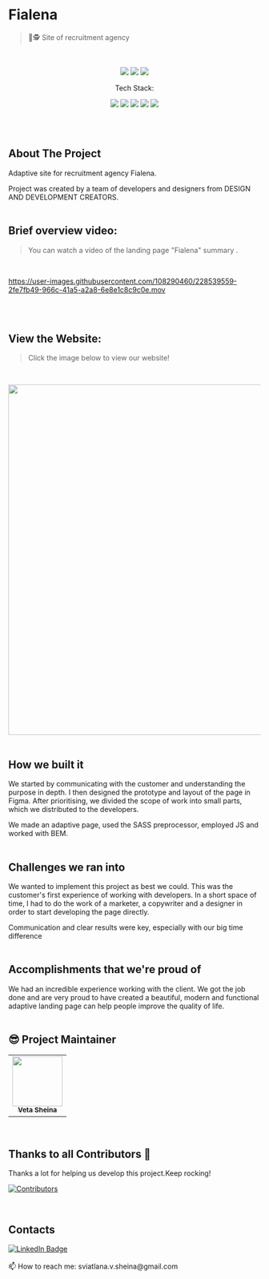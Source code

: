 # Fialena
>🔎🕵️ Site of recruitment agency

<br>

<p align="center">
    <img src="https://img.shields.io/github/issues/sssheina/Fialena">
    <img src="https://img.shields.io/github/forks/sssheina/Fialena">
    <img src="https://img.shields.io/github/stars/sssheina/Fialena">
    
</p>

<p align="center">Tech Stack:</p>
<p align="center">
    <img src="https://img.shields.io/badge/html5-%23E34F26.svg?style=for-the-badge&logo=html5&logoColor=white"> 
    <img src="https://img.shields.io/badge/css3-%231572B6.svg?style=for-the-badge&logo=css3&logoColor=white">
    <img src="https://img.shields.io/badge/javascript-%23323330.svg?style=for-the-badge&logo=javascript&logoColor=%23F7DF1E">
    <img src="https://img.shields.io/badge/Sass-ff69b4?style=for-the-badge&logo=sass&logoColor=white">
    <img src="https://img.shields.io/badge/browserify-3c6991?style=for-the-badge&logo=browserify&logoColor=e6b35a">
</p>
<br>
<br>

## About The Project

Adaptive site for recruitment agency Fialena.  

Project was created by a team of developers and designers from DESIGN AND DEVELOPMENT CREATORS.
<br>
<br>

## Brief overview video:
>You can watch a video of the landing page "Fialena" summary .

<br>

https://user-images.githubusercontent.com/108290460/228539559-2fe7fb49-966c-41a5-a2a8-6e8e1c8c9c0e.mov


<br>
<br>

## View the Website:
>Click the image below to view our website!

<br>

[<img width="700" src="https://user-images.githubusercontent.com/108290460/228539221-f2ad209d-4b2e-4515-bce9-4fa8ecd1ee3f.png"/>](https://fialena.cz/index_en.html)
<br>
<br>

## How we built it

We started by communicating with the customer and understanding the purpose in depth. I then designed the prototype and layout of the page in Figma. After prioritising, we divided the scope of work into small parts, which we distributed to the developers.

We made an adaptive page, used the SASS preprocessor, employed JS and worked with BEM.
<br>
<br>

## Challenges we ran into

We wanted to implement this project as best we could. This was the customer's first experience of working with developers. In a short space of time, I had to do the work of a marketer, a copywriter and a designer in order to start developing the page directly.

Communication and clear results were key, especially with our big time difference
<br>
<br>

## Accomplishments that we're proud of

We had an incredible experience working with the client. We got the job done and are very proud to have created a beautiful, modern and functional adaptive landing page can help people improve the quality of life.
<br>
<br>

## 😎 Project Maintainer

<table>
  <tr>
<td align="center"><a href="https://github.com/sssheina"><img src="https://avatars.githubusercontent.com/u/108290460?v=4" width="100px;" alt=""/><br /><sub><b>Veta Sheina</b></sub></a></td></tr>
</table>
<br>


## Thanks to all Contributors 💪
Thanks a lot for helping us develop this project.Keep rocking!

[![Contributors](https://contrib.rocks/image?repo=sssheina/Fialena)](https://github.com/sssheina/Fialena/graphs/contributors)

<br>


## Contacts

<a href="https://www.linkedin.com/in/veta-sheina-521666249" target="_blank">
    <img src="https://img.shields.io/badge/LinkedIn-blue?style=for-the-badge&logo=linkedin&logoColor=white" alt="LinkedIn Badge"/>
  </a>
<br>
<br>
📫 How to reach me: sviatlana.v.sheina@gmail.com
<br><br>
